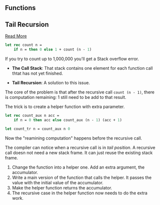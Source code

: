 ## Functions

## Tail Recursion

[Read More](https://cs3110.github.io/textbook/chapters/basics/functions.html#tail-recursion)

```ml
let rec count n =
    if n = then 0 else 1 + count (n - 1)
```

If you try to count up to 1,000,000 you'll get a Stack overflow error.

- **The Call Stack**: That stack contains one element for each function
  call thtat has not yet finished.

- **Tail Recursion**: A solution to this issue.

The core of the problem is that after the recursive call `count (n - 1)`, there is computation remaining: 1 still need to be add to that result.

The trick is to create a helper function with extra parameter.

```ml
let rec count_aux n acc =
    if n = 0 then acc else count_aux (n - 1) (acc + 1)

let count_tr n = count_aux n 0
```

Now the "reamining computation" happens before the recursive call.

The compiler can notice when a recursive call is in _tail position_. A recursive call doesn not need a new stack frame. It can just reuse the existing stack frame.

1. Change the function into a helper one. Add an extra argument, the accumulator.
2. Write a main version of the function that calls the helper. It passes the value with the initial value of the accumulator.
3. Make the helper function returns the accumulator.
4. The recursive case in the helper function now needs to do the extra work.
